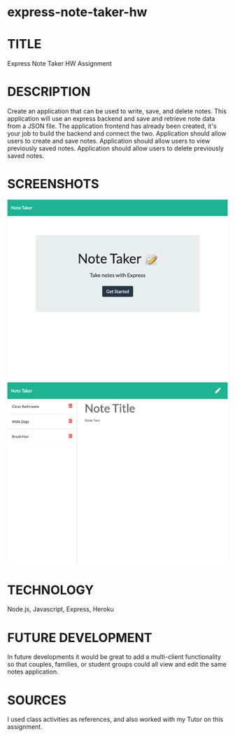 # express-note-taker-hw

# TITLE
Express Note Taker HW Assignment

# DESCRIPTION
Create an application that can be used to write, save, and delete notes. This application will use an express backend and save and retrieve note data from a JSON file. The application frontend has already been created, it's your job to build the backend and connect the two. Application should allow users to create and save notes. Application should allow users to view previously saved notes. Application should allow users to delete previously saved notes.

# SCREENSHOTS
![homepage](./Develop/home.png)
![homepage](./Develop/notes.png)

# TECHNOLOGY
Node.js, Javascript, Express, Heroku

# FUTURE DEVELOPMENT

In future developments it would be great to add a multi-client functionality so that couples, families, or student groups could all view and edit the same notes application.

# SOURCES
I used class activities as references, and also worked with my Tutor on this assignment.